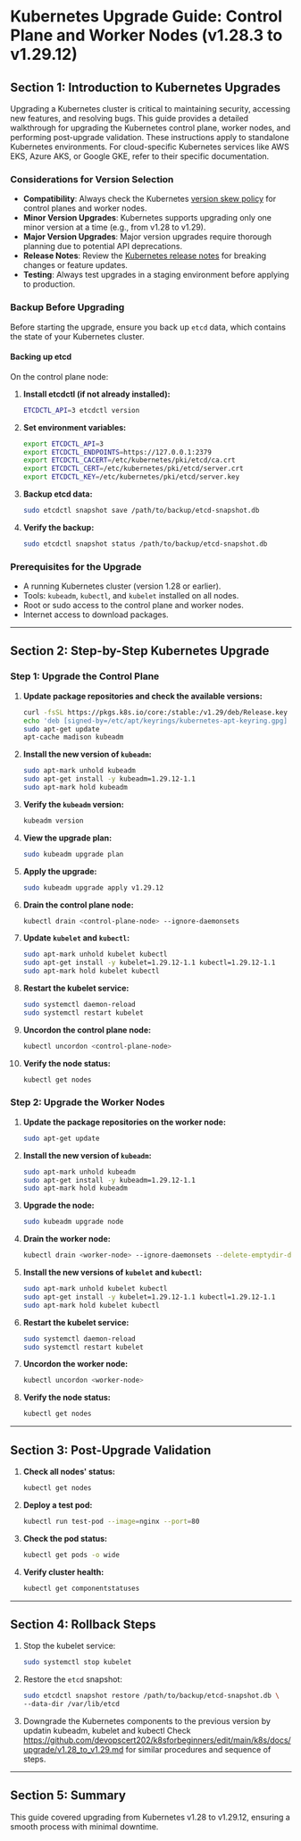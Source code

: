 # Kubernetes Upgrade Guide: Control Plane and Worker Nodes (v1.28.3 to v1.29.12)

## Section 1: Introduction to Kubernetes Upgrades

Upgrading a Kubernetes cluster is critical to maintaining security, accessing new features, and resolving bugs. This guide provides a detailed walkthrough for upgrading the Kubernetes control plane, worker nodes, and performing post-upgrade validation. These instructions apply to standalone Kubernetes environments. For cloud-specific Kubernetes services like AWS EKS, Azure AKS, or Google GKE, refer to their specific documentation.

### Considerations for Version Selection
- **Compatibility**: Always check the Kubernetes [version skew policy](https://kubernetes.io/docs/setup/release/version-skew-policy/) for control planes and worker nodes.
- **Minor Version Upgrades**: Kubernetes supports upgrading only one minor version at a time (e.g., from v1.28 to v1.29).
- **Major Version Upgrades**: Major version upgrades require thorough planning due to potential API deprecations.
- **Release Notes**: Review the [Kubernetes release notes](https://kubernetes.io/releases/) for breaking changes or feature updates.
- **Testing**: Always test upgrades in a staging environment before applying to production.

### Backup Before Upgrading
Before starting the upgrade, ensure you back up `etcd` data, which contains the state of your Kubernetes cluster.

#### Backing up etcd
On the control plane node:
1. **Install etcdctl (if not already installed):**
   ```bash
   ETCDCTL_API=3 etcdctl version
   ```
2. **Set environment variables:**
   ```bash
   export ETCDCTL_API=3
   export ETCDCTL_ENDPOINTS=https://127.0.0.1:2379
   export ETCDCTL_CACERT=/etc/kubernetes/pki/etcd/ca.crt
   export ETCDCTL_CERT=/etc/kubernetes/pki/etcd/server.crt
   export ETCDCTL_KEY=/etc/kubernetes/pki/etcd/server.key
   ```
3. **Backup etcd data:**
   ```bash
   sudo etcdctl snapshot save /path/to/backup/etcd-snapshot.db
   ```
4. **Verify the backup:**
   ```bash
   sudo etcdctl snapshot status /path/to/backup/etcd-snapshot.db
   ```

### Prerequisites for the Upgrade
- A running Kubernetes cluster (version 1.28 or earlier).
- Tools: `kubeadm`, `kubectl`, and `kubelet` installed on all nodes.
- Root or sudo access to the control plane and worker nodes.
- Internet access to download packages.

---

## Section 2: Step-by-Step Kubernetes Upgrade

### Step 1: Upgrade the Control Plane
1. **Update package repositories and check the available versions:**
   ```bash
   curl -fsSL https://pkgs.k8s.io/core:/stable:/v1.29/deb/Release.key | sudo gpg --dearmor -o /etc/apt/keyrings/kubernetes-apt-keyring.gpg
   echo 'deb [signed-by=/etc/apt/keyrings/kubernetes-apt-keyring.gpg] https://pkgs.k8s.io/core:/stable:/v1.29/deb/ /' | sudo tee /etc/apt/sources.list.d/kubernetes.list
   sudo apt-get update
   apt-cache madison kubeadm
   ```
2. **Install the new version of `kubeadm`:**
   ```bash
   sudo apt-mark unhold kubeadm
   sudo apt-get install -y kubeadm=1.29.12-1.1
   sudo apt-mark hold kubeadm
   ```
3. **Verify the `kubeadm` version:**
   ```bash
   kubeadm version
   ```
4. **View the upgrade plan:**
   ```bash
   sudo kubeadm upgrade plan
   ```
5. **Apply the upgrade:**
   ```bash
   sudo kubeadm upgrade apply v1.29.12
   ```
6. **Drain the control plane node:**
   ```bash
   kubectl drain <control-plane-node> --ignore-daemonsets
   ```
7. **Update `kubelet` and `kubectl`:**
   ```bash
   sudo apt-mark unhold kubelet kubectl
   sudo apt-get install -y kubelet=1.29.12-1.1 kubectl=1.29.12-1.1
   sudo apt-mark hold kubelet kubectl
   ```
8. **Restart the kubelet service:**
   ```bash
   sudo systemctl daemon-reload
   sudo systemctl restart kubelet
   ```
9. **Uncordon the control plane node:**
   ```bash
   kubectl uncordon <control-plane-node>
   ```
10. **Verify the node status:**
    ```bash
    kubectl get nodes
    ```

### Step 2: Upgrade the Worker Nodes
1. **Update the package repositories on the worker node:**
   ```bash
   sudo apt-get update
   ```
2. **Install the new version of `kubeadm`:**
   ```bash
   sudo apt-mark unhold kubeadm
   sudo apt-get install -y kubeadm=1.29.12-1.1
   sudo apt-mark hold kubeadm
   ```
3. **Upgrade the node:**
   ```bash
   sudo kubeadm upgrade node
   ```
4. **Drain the worker node:**
   ```bash
   kubectl drain <worker-node> --ignore-daemonsets --delete-emptydir-data
   ```
5. **Install the new versions of `kubelet` and `kubectl`:**
   ```bash
   sudo apt-mark unhold kubelet kubectl
   sudo apt-get install -y kubelet=1.29.12-1.1 kubectl=1.29.12-1.1
   sudo apt-mark hold kubelet kubectl
   ```
6. **Restart the kubelet service:**
   ```bash
   sudo systemctl daemon-reload
   sudo systemctl restart kubelet
   ```
7. **Uncordon the worker node:**
   ```bash
   kubectl uncordon <worker-node>
   ```
8. **Verify the node status:**
   ```bash
   kubectl get nodes
   ```

---

## Section 3: Post-Upgrade Validation
1. **Check all nodes' status:**
   ```bash
   kubectl get nodes
   ```
2. **Deploy a test pod:**
   ```bash
   kubectl run test-pod --image=nginx --port=80
   ```
3. **Check the pod status:**
   ```bash
   kubectl get pods -o wide
   ```
4. **Verify cluster health:**
   ```bash
   kubectl get componentstatuses
   ```

---

## Section 4: Rollback Steps
1. Stop the kubelet service:
   ```bash
   sudo systemctl stop kubelet
   ```
2. Restore the `etcd` snapshot:
   ```bash
   sudo etcdctl snapshot restore /path/to/backup/etcd-snapshot.db \
   --data-dir /var/lib/etcd
   ```
3. Downgrade the Kubernetes components to the previous version by updatin kubeadm, kubelet and kubectl 
   Check https://github.com/devopscert202/k8sforbeginners/edit/main/k8s/docs/upgrade/v1.28_to_v1.29.md for similar procedures and sequence of steps.

---

## Section 5: Summary
This guide covered upgrading from Kubernetes v1.28 to v1.29.12, ensuring a smooth process with minimal downtime.
```
